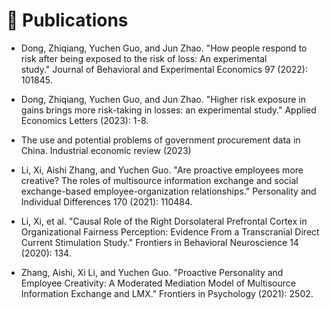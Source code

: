 # 📝 Publications

- Dong, Zhiqiang, Yuchen Guo, and Jun Zhao. "How people respond to risk after being exposed to the risk of loss: An experimental study." Journal of Behavioral and Experimental Economics 97 (2022): 101845.  

- Dong, Zhiqiang, Yuchen Guo, and Jun Zhao. "Higher risk exposure in gains brings more risk-taking in losses: an experimental study." Applied Economics Letters (2023): 1-8.
- The use and potential problems of government procurement data in China. Industrial economic review (2023)
- Li, Xi, Aishi Zhang, and Yuchen Guo. "Are proactive employees more creative? The roles of multisource information exchange and social exchange-based employee-organization relationships." Personality and Individual Differences 170 (2021): 110484. 
- Li, Xi, et al. "Causal Role of the Right Dorsolateral Prefrontal Cortex in Organizational Fairness Perception: Evidence From a Transcranial Direct Current Stimulation Study." Frontiers in Behavioral Neuroscience 14 (2020): 134. 
- Zhang, Aishi, Xi Li, and Yuchen Guo. "Proactive Personality and Employee Creativity: A Moderated Mediation Model of Multisource Information Exchange and LMX." Frontiers in Psychology (2021): 2502. 